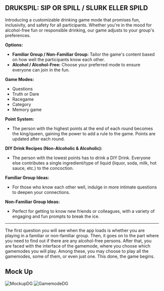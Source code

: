 ## DRUKSPIL: SIP OR SPILL / SLURK ELLER SPILD

Introducing a customizable drinking game mode that promises fun, inclusivity, and safety for all participants. Whether you're in the mood for alcohol-free fun or responsible drinking, our game adjusts to your group's preferences.

**Options:**
- **Familiar Group / Non-Familiar Group:** Tailor the game's content based on how well the participants know each other.
- **Alcohol / Alcohol-Free:** Choose your preferred mode to ensure everyone can join in the fun.

**Game Modes:**
- Questions
- Truth or Dare
- Racegame
- Category
- Memory game

**Point System:**
- The person with the highest points at the end of each round becomes the king/queen, gaining the power to add a rule to the game. Points are updated after each round.

**DIY Drink Recipes (Non-Alcoholic & Alcoholic):**
- The person with the lowest points has to drink a DIY Drink. Everyone else contributes a single ingredient/type of liquid (liquor, soda, milk, hot sauce, etc.) to the concoction.

**Familiar Group Ideas:**
- For those who know each other well, indulge in more intimate questions to deepen your connections.

**Non-Familiar Group Ideas:**
- Perfect for getting to know new friends or colleagues, with a variety of engaging and fun prompts to break the ice.

---
The first question you will see when the app loads is whether you are playing in a familiar or non-familiar group. Then, it goes on to the part where you need to find out if there are any alcohol-free persons. After that, you are faced with the interface of the gamemode, where you choose which gamemodes you will play. Among these, you may choose to play all the gamemodes, some of them, or even just one. This done, the game begins. 

## Mock Up
![MockupDG](https://github.com/svaki999/DrinkingGame/assets/117731913/48d21011-11b8-4a73-a6a7-b2ed54437d52)
![GamemodeDG](https://github.com/svaki999/DrinkingGame/assets/117731913/fa20bc99-a3f8-4b5b-a3ab-795892f017ce)

